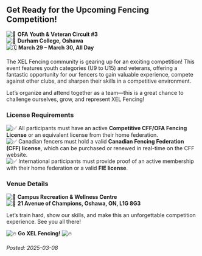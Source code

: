 
## Get Ready for the Upcoming Fencing Competition!

![📅](https://fonts.gstatic.com/s/e/notoemoji/16.0/1f4c5/32.png) **OFA Youth & Veteran Circuit #3**  
![📍](https://fonts.gstatic.com/s/e/notoemoji/16.0/1f4cd/32.png) **Durham College, Oshawa**  
![🗓](https://fonts.gstatic.com/s/e/notoemoji/16.0/1f5d3/32.png) **March 29 – March 30, All Day**

The XEL Fencing community is gearing up for an exciting competition! This event features youth categories (U9 to U15) and veterans, offering a fantastic opportunity for our fencers to gain valuable experience, compete against other clubs, and sharpen their skills in a competitive environment.

Let’s organize and attend together as a team—this is a great chance to challenge ourselves, grow, and represent XEL Fencing!

### License Requirements

![✅](https://fonts.gstatic.com/s/e/notoemoji/16.0/2705/32.png) All participants must have an active **Competitive CFF/OFA Fencing License** or an equivalent license from their home federation.  
![✅](https://fonts.gstatic.com/s/e/notoemoji/16.0/2705/32.png) Canadian fencers must hold a valid **Canadian Fencing Federation (CFF) license**, which can be purchased or renewed in real-time on the CFF website.  
![✅](https://fonts.gstatic.com/s/e/notoemoji/16.0/2705/32.png) International participants must provide proof of an active membership with their home federation or a valid **FIE license**.

### Venue Details

![📍](https://fonts.gstatic.com/s/e/notoemoji/16.0/1f4cd/32.png) **Campus Recreation & Wellness Centre**  
![🏢](https://fonts.gstatic.com/s/e/notoemoji/16.0/1f3e2/32.png) **21 Avenue of Champions, Oshawa, ON, L1G 8G3**

Let’s train hard, show our skills, and make this an unforgettable competition experience. See you all there!

![🔥](https://fonts.gstatic.com/s/e/notoemoji/16.0/1f525/32.png) **Go XEL Fencing!** ![🔥](https://fonts.gstatic.com/s/e/notoemoji/16.0/1f525/32.png)

###### Posted: 2025-03-08
